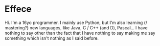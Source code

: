 # Effece

Hi. I'm a 16yo programmer.
I mainly use Python, but I'm also learning (/ mastering?) new languages, like Java, C / C++ (and D), Pascal...
I have nothing to say other than the fact that I have nothing to say making me say something which isn't nothing as I said before.
